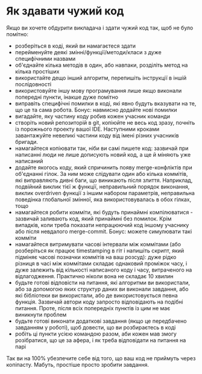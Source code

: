 # Як здавати чужий код

Якщо ви хочете обдурити викладача і здати чужий код так, щоб не було помітно:

* розберіться в коді, який ви намагаєтеся здати
* перейменуйте деякі змінні/функції/методи/класи з дуже специфічними назвами
* об'єднайте кілька методів в один, або навпаки, розділіть метод на кілька простіших
* використайте дещо інший алгоритм, перепишіть інструкції в іншій послідовності
* використовуйте іншу мову програмування лише якщо виконали попередні пункти, інакше дуже помітно
* виправіть специфічні помилки в коді, які явно будуть вказувати на те, що це та сама робота. Бонус: навмисно додайте нові помилки
* вигадайте, яку частину коду робив кожен учасник команди
* створіть новий репозиторій в git, копіюйте не весь код зразу, почніть із порожнього проекту вашої IDE. Наступними кроками завантажуйте невеликі частини коду від імені різних учасників бригади.
* намагайтеся копіювати так, ніби ви самі пишете код: зазвичай при написанні люди не лише дописують новий код, а ще й міняють уже написаний
* додайте якогось коду, який спричинить появу merge-конфліктів при об'єднанні гілок. За ним може слідувати один або кілька коммітів, які виправляють дивні баги, що виникають після злиття. Наприклад, подвійний виклик тієї ж функції, неправильний порядок виконання, виклик overdriven функції з іншим набором параметрів, неправильна поведінка глобальної змінної, яка використовувалась в обох гілках, тощо
* намагайтеся робити комміти, які будуть принаймні компілюватися - зазвичай заливають код, який принаймні без помилок. Крім випадків, коли треба показати непрацюючий код іншому учаснику або після невдалого merge-commit. Бонус: можете симулювати такі комміти 
* намагайтеся витримувати часові інтервали між коммітами (або розберіться як працює timestamping в гіт і напишіть скрипт, який підміняє часові позначки коммітів на ваш розсуд): дуже рідко різниця в часі між коммітами складає однаковий проміжок часу, і дуже залежить від кількості написаного коду і часу, витраченого на відлагодження. Практично ніколи вона не складає 10 хвилин
* будьте готові відповісти на питання, які алгоритми ви використали, або за допомогою яких структур даних ви виконали завдання, або які бібліотеки ви використали, або де використовується певна функція. Зазвичай автори коду запросто відповідають на подібні питання. Проте, після всіх попередніх пунктів із цим не має виникнути проблем
* будьте готові виконати додаткові завдання (якщо це передбачено завданням у роботі), щоб довести, що ви розбираєтесь в коді
* робіть ці пункти усією командою разом, аби кожен мав змогу розібратися, що це за афера, і як треба відповідати на питання на парі

Так ви на 100% убезпечите себе від того, що ваш код не приймуть через копіпасту. Мабуть, простіше просто зробити завдання.